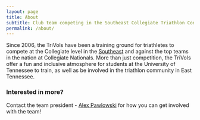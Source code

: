 ```yaml
---
layout: page
title: About
subtitle: Club team competing in the Southeast Collegiate Triathlon Conference
permalink: /about/
---
```


Since 2006, the TriVols have been a training ground for triathletes to compete at the Collegiate level in the [Southeast](http://sectc.org) and against the top teams in the nation at Collegiate Nationals. More than just competition, the TriVols offer a fun and inclusive atmosphere for students at the University of Tennessee to train, as well as be involved in the triathlon community in East Tennessee.

### Interested in more?

Contact the team president - [Alex Pawlowski](mailto:apawlows@vols.utk.edu) for how you can get involved with the team!

